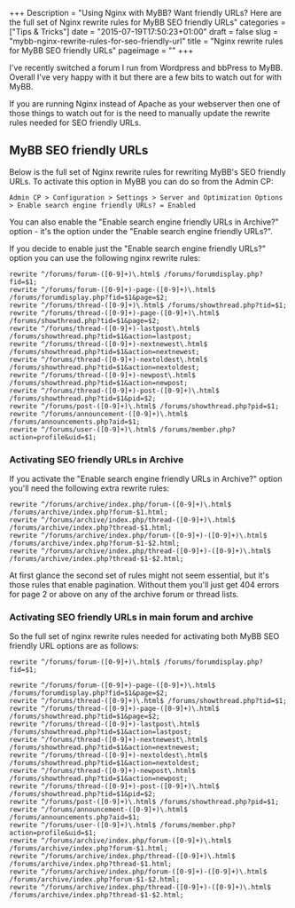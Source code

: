 +++
Description = "Using Nginx with MyBB? Want friendly URLs? Here are the full set of Nginx rewrite rules for MyBB SEO friendly URLs"
categories = ["Tips & Tricks"]
date = "2015-07-19T17:50:23+01:00"
draft = false
slug = "mybb-nginx-rewrite-rules-for-seo-friendly-url"
title = "Nginx rewrite rules for MyBB SEO friendly URLs"
pageimage = ""
+++

I've recently switched a forum I run from Wordpress and bbPress to MyBB. Overall I've very happy with it but there are a few bits to watch out for with MyBB.

If you are running Nginx instead of Apache as your webserver then one of those things to watch out for is the need to manually update the rewrite rules needed for SEO friendly URLs.

## MyBB SEO friendly URLs

Below is the full set of Nginx rewrite rules for rewriting MyBB's SEO friendly URLs. To activate this option in MyBB you can do so from the Admin CP:

<!--more-->

```nginx
Admin CP > Configuration > Settings > Server and Optimization Options > Enable search engine friendly URLs? = Enabled
```

You can also enable the "Enable search engine friendly URLs in Archive?" option - it's the option under the "Enable search engine friendly URLs?".

If you decide to enable just the "Enable search engine friendly URLs?" option you can use the following nginx rewrite rules:

```
rewrite ^/forums/forum-([0-9]+)\.html$ /forums/forumdisplay.php?fid=$1;
rewrite ^/forums/forum-([0-9]+)-page-([0-9]+)\.html$ /forums/forumdisplay.php?fid=$1&page=$2;
rewrite ^/forums/thread-([0-9]+)\.html$ /forums/showthread.php?tid=$1;
rewrite ^/forums/thread-([0-9]+)-page-([0-9]+)\.html$ /forums/showthread.php?tid=$1&page=$2;
rewrite ^/forums/thread-([0-9]+)-lastpost\.html$ /forums/showthread.php?tid=$1&action=lastpost;
rewrite ^/forums/thread-([0-9]+)-nextnewest\.html$ /forums/showthread.php?tid=$1&action=nextnewest;
rewrite ^/forums/thread-([0-9]+)-nextoldest\.html$ /forums/showthread.php?tid=$1&action=nextoldest;
rewrite ^/forums/thread-([0-9]+)-newpost\.html$ /forums/showthread.php?tid=$1&action=newpost;
rewrite ^/forums/thread-([0-9]+)-post-([0-9]+)\.html$ /forums/showthread.php?tid=$1&pid=$2;
rewrite ^/forums/post-([0-9]+)\.html$ /forums/showthread.php?pid=$1;
rewrite ^/forums/announcement-([0-9]+)\.html$ /forums/announcements.php?aid=$1;
rewrite ^/forums/user-([0-9]+)\.html$ /forums/member.php?action=profile&uid=$1;
```

### Activating SEO friendly URLs in Archive

If you activate the "Enable search engine friendly URLs in Archive?" option you'll need the following extra rewrite rules:

```nginx
rewrite ^/forums/archive/index.php/forum-([0-9]+)\.html$ /forums/archive/index.php?forum-$1.html;
rewrite ^/forums/archive/index.php/thread-([0-9]+)\.html$ /forums/archive/index.php?thread-$1.html;
rewrite ^/forums/archive/index.php/forum-([0-9]+)-([0-9]+)\.html$ /forums/archive/index.php?forum-$1-$2.html;
rewrite ^/forums/archive/index.php/thread-([0-9]+)-([0-9]+)\.html$ /forums/archive/index.php?thread-$1-$2.html;
```

At first glance the second set of rules might not seem essential, but it's those rules that enable pagination. Without them you'll just get 404 errors for page 2 or above on any of the archive forum or thread lists.

### Activating SEO friendly URLs in main forum and archive

So the full set of nginx rewrite rules needed for activating both MyBB SEO friendly URL options are as follows:

~~~nginx
rewrite ^/forums/forum-([0-9]+)\.html$ /forums/forumdisplay.php?fid=$1;

rewrite ^/forums/forum-([0-9]+)-page-([0-9]+)\.html$ /forums/forumdisplay.php?fid=$1&page=$2;
rewrite ^/forums/thread-([0-9]+)\.html$ /forums/showthread.php?tid=$1;
rewrite ^/forums/thread-([0-9]+)-page-([0-9]+)\.html$ /forums/showthread.php?tid=$1&page=$2;
rewrite ^/forums/thread-([0-9]+)-lastpost\.html$ /forums/showthread.php?tid=$1&action=lastpost;
rewrite ^/forums/thread-([0-9]+)-nextnewest\.html$ /forums/showthread.php?tid=$1&action=nextnewest;
rewrite ^/forums/thread-([0-9]+)-nextoldest\.html$ /forums/showthread.php?tid=$1&action=nextoldest;
rewrite ^/forums/thread-([0-9]+)-newpost\.html$ /forums/showthread.php?tid=$1&action=newpost;
rewrite ^/forums/thread-([0-9]+)-post-([0-9]+)\.html$ /forums/showthread.php?tid=$1&pid=$2;
rewrite ^/forums/post-([0-9]+)\.html$ /forums/showthread.php?pid=$1;
rewrite ^/forums/announcement-([0-9]+)\.html$ /forums/announcements.php?aid=$1;
rewrite ^/forums/user-([0-9]+)\.html$ /forums/member.php?action=profile&uid=$1;
rewrite ^/forums/archive/index.php/forum-([0-9]+)\.html$ /forums/archive/index.php?forum-$1.html;
rewrite ^/forums/archive/index.php/thread-([0-9]+)\.html$ /forums/archive/index.php?thread-$1.html;
rewrite ^/forums/archive/index.php/forum-([0-9]+)-([0-9]+)\.html$ /forums/archive/index.php?forum-$1-$2.html;
rewrite ^/forums/archive/index.php/thread-([0-9]+)-([0-9]+)\.html$ /forums/archive/index.php?thread-$1-$2.html;
~~~
<!--more-->
